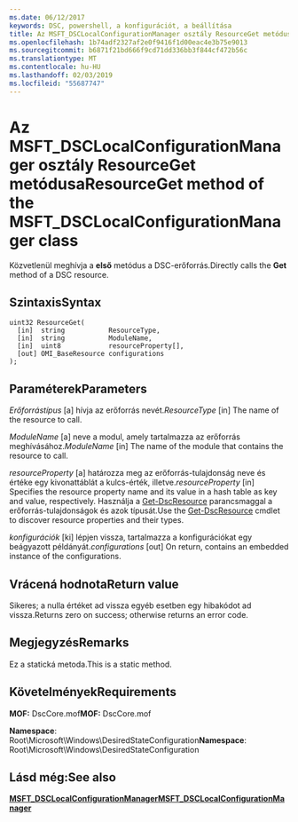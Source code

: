 ```yaml
---
ms.date: 06/12/2017
keywords: DSC, powershell, a konfigurációt, a beállítása
title: Az MSFT_DSCLocalConfigurationManager osztály ResourceGet metódusa
ms.openlocfilehash: 1b74adf2327af2e0f9416f1d00eac4e3b75e9013
ms.sourcegitcommit: b6871f21bd666f9cd71dd336bb3f844cf472b56c
ms.translationtype: MT
ms.contentlocale: hu-HU
ms.lasthandoff: 02/03/2019
ms.locfileid: "55687747"
---
```

# <a name="resourceget-method-of-the-msftdsclocalconfigurationmanager-class"></a><span data-ttu-id="b1d7c-103">Az MSFT_DSCLocalConfigurationManager osztály ResourceGet metódusa</span><span class="sxs-lookup"><span data-stu-id="b1d7c-103">ResourceGet method of the MSFT_DSCLocalConfigurationManager class</span></span>

<span data-ttu-id="b1d7c-104">Közvetlenül meghívja a **első** metódus a DSC-erőforrás.</span><span class="sxs-lookup"><span data-stu-id="b1d7c-104">Directly calls the **Get** method of a DSC resource.</span></span>

## <a name="syntax"></a><span data-ttu-id="b1d7c-105">Szintaxis</span><span class="sxs-lookup"><span data-stu-id="b1d7c-105">Syntax</span></span>

```mof
uint32 ResourceGet(
  [in]  string           ResourceType,
  [in]  string           ModuleName,
  [in]  uint8            resourceProperty[],
  [out] OMI_BaseResource configurations
);
```

## <a name="parameters"></a><span data-ttu-id="b1d7c-106">Paraméterek</span><span class="sxs-lookup"><span data-stu-id="b1d7c-106">Parameters</span></span>

<span data-ttu-id="b1d7c-107">*Erőforrástípus* \[a\] hívja az erőforrás nevét.</span><span class="sxs-lookup"><span data-stu-id="b1d7c-107">*ResourceType* \[in\] The name of the resource to call.</span></span>

<span data-ttu-id="b1d7c-108">*ModuleName* \[a\] neve a modul, amely tartalmazza az erőforrás meghívásához.</span><span class="sxs-lookup"><span data-stu-id="b1d7c-108">*ModuleName* \[in\] The name of the module that contains the resource to call.</span></span>

<span data-ttu-id="b1d7c-109">*resourceProperty* \[a\] határozza meg az erőforrás-tulajdonság neve és értéke egy kivonattáblát a kulcs-érték, illetve.</span><span class="sxs-lookup"><span data-stu-id="b1d7c-109">*resourceProperty* \[in\] Specifies the resource property name and its value in a hash table as key and value, respectively.</span></span> <span data-ttu-id="b1d7c-110">Használja a [Get-DscResource](/powershell/module/PSDesiredStateConfiguration/Get-DscResource) parancsmaggal a erőforrás-tulajdonságok és azok típusát.</span><span class="sxs-lookup"><span data-stu-id="b1d7c-110">Use the [Get-DscResource](/powershell/module/PSDesiredStateConfiguration/Get-DscResource) cmdlet to discover resource properties and their types.</span></span>

<span data-ttu-id="b1d7c-111">*konfigurációk* \[ki\] lépjen vissza, tartalmazza a konfigurációkat egy beágyazott példányát.</span><span class="sxs-lookup"><span data-stu-id="b1d7c-111">*configurations* \[out\] On return, contains an embedded instance of the configurations.</span></span>

## <a name="return-value"></a><span data-ttu-id="b1d7c-112">Vrácená hodnota</span><span class="sxs-lookup"><span data-stu-id="b1d7c-112">Return value</span></span>

<span data-ttu-id="b1d7c-113">Sikeres; a nulla értéket ad vissza egyéb esetben egy hibakódot ad vissza.</span><span class="sxs-lookup"><span data-stu-id="b1d7c-113">Returns zero on success; otherwise returns an error code.</span></span>

## <a name="remarks"></a><span data-ttu-id="b1d7c-114">Megjegyzés</span><span class="sxs-lookup"><span data-stu-id="b1d7c-114">Remarks</span></span>

<span data-ttu-id="b1d7c-115">Ez a statická metoda.</span><span class="sxs-lookup"><span data-stu-id="b1d7c-115">This is a static method.</span></span>

## <a name="requirements"></a><span data-ttu-id="b1d7c-116">Követelmények</span><span class="sxs-lookup"><span data-stu-id="b1d7c-116">Requirements</span></span>

<span data-ttu-id="b1d7c-117">**MOF:** DscCore.mof</span><span class="sxs-lookup"><span data-stu-id="b1d7c-117">**MOF:** DscCore.mof</span></span>

<span data-ttu-id="b1d7c-118">**Namespace**: Root\Microsoft\Windows\DesiredStateConfiguration</span><span class="sxs-lookup"><span data-stu-id="b1d7c-118">**Namespace**: Root\Microsoft\Windows\DesiredStateConfiguration</span></span>

## <a name="see-also"></a><span data-ttu-id="b1d7c-119">Lásd még:</span><span class="sxs-lookup"><span data-stu-id="b1d7c-119">See also</span></span>

[<span data-ttu-id="b1d7c-120">**MSFT_DSCLocalConfigurationManager**</span><span class="sxs-lookup"><span data-stu-id="b1d7c-120">**MSFT_DSCLocalConfigurationManager**</span></span>](msft-dsclocalconfigurationmanager.md)